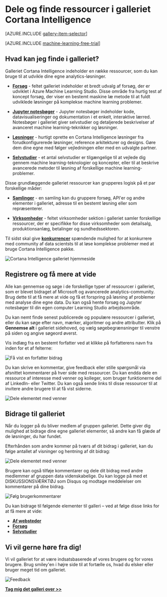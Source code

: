 <properties
    pageTitle="Cortana Intelligence galleriet | Microsoft Azure"
    description="Dele og opdage analytics ressourcer og mere i galleriet Cortana Intelligence. Få mere at vide fra andre, og foretag dine egne bidrag til community."
    services="machine-learning"
    documentationCenter=""
    authors="garyericson"
    manager="jhubbard"
    editor="cgronlun"/>

<tags
    ms.service="machine-learning"
    ms.workload="data-services"
    ms.tgt_pltfrm="na"
    ms.devlang="na"
    ms.topic="article"
    ms.date="10/13/2016"
    ms.author="roopalik;garye"/>


# <a name="share-and-discover-resources-in-the-cortana-intelligence-gallery"></a>Dele og finde ressourcer i galleriet Cortana Intelligence

[AZURE.INCLUDE [gallery-item-selector](../../includes/machine-learning-gallery-item-selector.md)]

<!-- separating these 2 includes -->

[AZURE.INCLUDE [machine-learning-free-trial](../../includes/machine-learning-free-trial.md)]

## <a name="what-can-i-find-in-the-gallery"></a>Hvad kan jeg finde i galleriet?

Galleriet Cortana Intelligence indeholder en række ressourcer, som du kan bruge til at udvikle dine egne analytics-løsninger.

- **[Forsøg](machine-learning-gallery-experiments.md)** - feltet galleriet indeholder et bredt udvalg af forsøg, der er udviklet i Azure Machine Learning Studio. Disse område fra hurtig test af koncept forsøg, der viser en bestemt maskine læ metode til at fuldt udviklede løsninger på komplekse machine learning problemer.

- **[Jupyter notesbøger](machine-learning-gallery-jupyter-notebooks.md)** - Jupyter notesbøger indeholder kode, datavisualiseringer og dokumentation i et enkelt, interaktive lærred.
Notesbøger i galleriet giver selvstudier og detaljerede beskrivelser af avanceret machine learning-teknikker og løsninger.

<!--
- **[Machine Learning APIs](https://machine-learning-gallery-apis.md)** - An experiment developed in Azure Machine Learning can be launched as a web service so that the analytics model can be accessed by others through a set of REST APIs. A variety of these APIs are available in the Gallery, such as a product recommendation engine or cloud-based face and speech recognition.
-->

-  **[Løsninger](machine-learning-gallery-solutions.md)** - hurtigt oprette en Cortana Intelligence løsninger fra forudkonfigurerede løsninger, reference arkitekturer og designs. Gøre dem dine egne med følger vejledningen eller med en udvalgte partner.

- **[Selvstudier](machine-learning-gallery-tutorials.md)** - et antal selvstudier er tilgængelige til at vejlede dig gennem machine learning-teknologier og koncepter, eller til at beskrive avancerede metoder til løsning af forskellige machine learning-problemer.

Disse grundlæggende galleriet ressourcer kan grupperes logisk på et par forskellige måder:

- **[Samlinger](machine-learning-gallery-collections.md)** - en samling kan du gruppere forsøg, API'er og andre elementer i galleriet, adresse til en bestemt løsning eller som repræsenterer.

- **[Virksomheder](machine-learning-gallery-industries.md)** - feltet virksomheder sektion i galleriet samler forskellige ressourcer, der er specifikke for disse virksomheder som detailsalg, produktionsanlæg, betalinger og sundhedssektoren.

Til sidst skal give **[konkurrencer](machine-learning-gallery-competitions.md)** spændende mulighed for at konkurrere med community af data scientsts til at løse komplekse problemer med at bruge Cortana Intelligence pakke.

![Cortana Intelligence galleriet hjemmeside](media\machine-learning-gallery-how-to-use-contribute-publish\gallery-home-page.png)

## <a name="discover-and-learn"></a>Registrere og få mere at vide

Alle kan gennemse og søge i de forskellige typer af ressourcer i galleriet, som er blevet bidraget af Microsoft og avancerede analytics-community.
Brug dette til at få mere at vide og få et forspring på løsning af problemer med analyse dine egne data.
Du kan også hente forsøg og Jupyter notesbøger til din egen computer Learning Studio arbejdsområde.

Du kan nemt finde senest publicerede og populære ressourcer i galleriet, eller du kan søge efter navn, mærker, algoritmer og andre attributter.
Klik på **Gennemse alt** i galleriet sidehoved, og vælg søgebegrænsninger til venstre på siden og angive søgeord øverst.

Vis indlæg fra en bestemt forfatter ved at klikke på forfatterens navn fra inden for et af felterne:

![Få vist en forfatter bidrag](media\machine-learning-gallery-how-to-use-contribute-publish\view-by-author.png)


Du kan skrive en kommentar, give feedback eller stille spørgsmål via afsnittet kommentarer på hver side med ressourcer.
Du kan endda dele en ressource af interesse med venner og kolleger, som bruger funktionerne del af LinkedIn- eller Twitter.
Du kan også sende links til disse ressourcer til at invitere andre brugere til at få vist siderne.

![Dele elementet med venner](media\machine-learning-gallery-how-to-use-contribute-publish\comment-and-share.png)


## <a name="contribute-to-the-gallery"></a>Bidrage til galleriet

Når du logger på du bliver medlem af gruppen galleriet. Dette giver dig mulighed at bidrage dine egne galleriet elementer, så andre kan få glæde af de løsninger, du har fundet.

Efterhånden som andre kommer på tværs af dit bidrag i galleriet, kan du følge antallet af visninger og hentning af dit bidrag:

![Dele elementet med venner](media\machine-learning-gallery-how-to-use-contribute-publish\view-and-download-counts.png)

Brugere kan også tilføje kommentarer og dele dit bidrag med andre medlemmer af gruppen data videnskabelige.
Du kan logge på med et DISKUSSIONSVÆRKTØJ som Disqus og modtage meddelelser om kommentarer på dine bidrag.

![Følg brugerkommentarer](media\machine-learning-gallery-how-to-use-contribute-publish\follow-comments.png)

Du kan bidrage til følgende elementer til galleri – ved at følge disse links for at få mere at vide:

- **[Af websteder](machine-learning-gallery-collections.md#contribute)**
- **[Forsøg](machine-learning-gallery-experiments.md#contribute)**
- **[Selvstudier](machine-learning-gallery-tutorials.md#contribute)**


## <a name="we-want-to-hear-from-you"></a>Vi vil gerne høre fra dig!
Vi vil galleriet for at være indsatsbaserede af vores brugere og for vores brugere. Brug smiley'en i højre side til at fortælle os, hvad du elsker eller bruger meget tid om galleriet.  

![Feedback](./media/machine-learning-gallery-how-to-use-contribute-publish/feedback.png)


**[Tag mig det galleri over >>](http://gallery.cortanaintelligence.com)**
